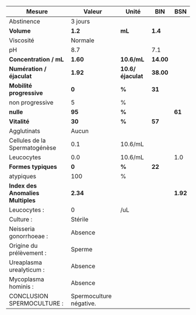 |              Mesure             |         Valeur        |      Unité      |   BIN   |   BSN  |
|---------------------------------|-----------------------|-----------------|---------|--------|
|            Abstinence           |        3 jours        |                 |         |        |
|            **Volume**           |        **1.2**        |      **mL**     | **1.4** |        |
|            Viscosité            |        Normale        |                 |         |        |
|                pH               |          8.7          |                 |   7.1   |        |
|      **Concentration / mL**     |        **1.60**       |   **10.6/mL**   |**14.00**|        |
|    **Numération / éjaculat**    |        **1.92**       |**10.6/éjaculat**|**38.00**|        |
|     **Mobilité progressive**    |         **0**         |      **%**      |  **31** |        |
|         non progressive         |           5           |        %        |         |        |
|            **nulle**            |         **95**        |      **%**      |         | **61** |
|           **Vitalité**          |         **30**        |      **%**      |  **57** |        |
|           Agglutinats           |         Aucun         |                 |         |        |
|  Cellules de la Spermatogénèse  |          0.1          |     10.6/mL     |         |        |
|            Leucocytes           |          0.0          |     10.6/mL     |         |   1.0  |
|       **Formes typiques**       |         **0**         |      **%**      |  **22** |        |
|            atypiques            |          100          |        %        |         |        |
|**Index des Anomalies Multiples**|        **2.34**       |                 |         |**1.92**|
|           Leucocytes :          |           0           |       /uL       |         |        |
|            Culture :            |        Stérile        |                 |         |        |
|     Neisseria gonorrhoeae :     |        Absence        |                 |         |        |
|     Origine du prélèvement :    |         Sperme        |                 |         |        |
|     Ureaplasma urealyticum :    |        Absence        |                 |         |        |
|       Mycoplasma hominis :      |        Absence        |                 |         |        |
|    CONCLUSION SPERMOCULTURE :   |Spermoculture négative.|                 |         |        |